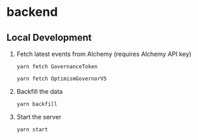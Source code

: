 # backend

## Local Development

1. Fetch latest events from Alchemy (requires Alchemy API key)

    `yarn fetch GovernanceToken`

    `yarn fetch OptimismGovernorV5`
  
2. Backfill the data

    `yarn backfill`

3. Start the server

    `yarn start`

